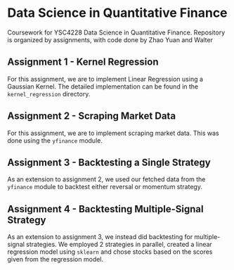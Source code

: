 # Data Science in Quantitative Finance

Coursework for YSC4228 Data Science in Quantitative Finance. Repository is organized by assignments, with code done by Zhao Yuan and Walter

## Assignment 1 - Kernel Regression

For this assignment, we are to implement Linear Regression using a Gaussian Kernel. The detailed implementation can be found in the `kernel_regression` directory.

## Assignment 2 - Scraping Market Data

For this assignment, we are to implement scraping market data. This was done using the `yfinance` module.

## Assignment 3 - Backtesting a Single Strategy

As an extension to assignment 2, we used our fetched data from the `yfinance` module to backtest either reversal or momentum strategy.

## Assignment 4 - Backtesting Multiple-Signal Strategy

As an extension to assignment 3, we instead did backtesting for multiple-signal strategies. We employed 2 strategies in parallel, created a linear regression model using `sklearn` and chose stocks based on the scores given from the regression model.